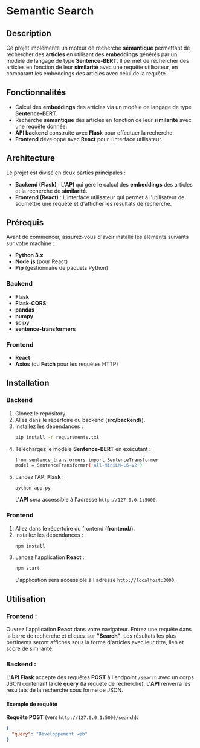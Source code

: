# **Semantic Search**

## **Description**

Ce projet implémente un moteur de recherche **sémantique** permettant de rechercher des **articles** en utilisant des **embeddings** générés par un modèle de langage de type **Sentence-BERT**. Il permet de rechercher des articles en fonction de leur **similarité** avec une requête utilisateur, en comparant les embeddings des articles avec celui de la requête.

## **Fonctionnalités**
- Calcul des **embeddings** des articles via un modèle de langage de type **Sentence-BERT**.
- Recherche **sémantique** des articles en fonction de leur **similarité** avec une requête donnée.
- **API backend** construite avec **Flask** pour effectuer la recherche.
- **Frontend** développé avec **React** pour l'interface utilisateur.

## **Architecture**
Le projet est divisé en deux parties principales :
- **Backend (Flask)** : L'**API** qui gère le calcul des **embeddings** des articles et la recherche de **similarité**.
- **Frontend (React)** : L'interface utilisateur qui permet à l'utilisateur de soumettre une requête et d'afficher les résultats de recherche.

## **Prérequis**
Avant de commencer, assurez-vous d'avoir installé les éléments suivants sur votre machine :
- **Python 3.x**
- **Node.js** (pour React)
- **Pip** (gestionnaire de paquets Python)

### **Backend**
- **Flask**
- **Flask-CORS**
- **pandas**
- **numpy**
- **scipy**
- **sentence-transformers**

### **Frontend**
- **React**
- **Axios** (ou **Fetch** pour les requêtes HTTP)

## **Installation**

### **Backend**
1. Clonez le repository.
2. Allez dans le répertoire du backend (**src/backend/**).
4. Installez les dépendances :
    ```bash
    pip install -r requirements.txt
    ```
5. Téléchargez le modèle **Sentence-BERT** en exécutant :
    ```bash
    from sentence_transformers import SentenceTransformer
    model = SentenceTransformer('all-MiniLM-L6-v2')
    ```
6. Lancez l'API **Flask** :
    ```bash
    python app.py
    ```
    L'**API** sera accessible à l'adresse `http://127.0.0.1:5000`.

### **Frontend**
1. Allez dans le répertoire du frontend (**frontend/**).
2. Installez les dépendances :
    ```bash
    npm install
    ```
3. Lancez l'application **React** :
    ```bash
    npm start
    ```
    L'application sera accessible à l'adresse `http://localhost:3000`.

## **Utilisation**

### **Frontend** :
Ouvrez l'application **React** dans votre navigateur. Entrez une requête dans la barre de recherche et cliquez sur **"Search"**. Les résultats les plus pertinents seront affichés sous la forme d'articles avec leur titre, lien et score de similarité.

### **Backend** :
L'**API Flask** accepte des requêtes **POST** à l'endpoint `/search` avec un corps JSON contenant la clé **query** (la requête de recherche). L'**API** renverra les résultats de la recherche sous forme de JSON.

#### Exemple de requête

**Requête POST** (vers `http://127.0.0.1:5000/search`):

```json
{
  "query": "Développement web"
}

